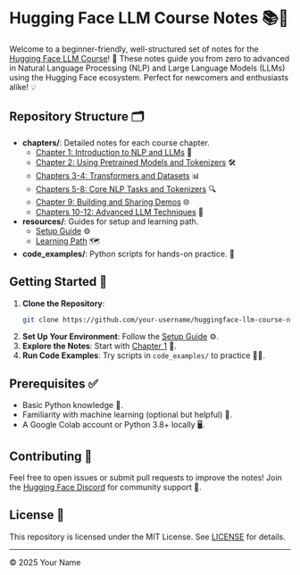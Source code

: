 # Hugging Face LLM Course Notes 📚🚀

Welcome to a beginner-friendly, well-structured set of notes for the [Hugging Face LLM Course](https://huggingface.co/learn/llm-course)! 🎉 These notes guide you from zero to advanced in Natural Language Processing (NLP) and Large Language Models (LLMs) using the Hugging Face ecosystem. Perfect for newcomers and enthusiasts alike! 💡

## Repository Structure 🗂️
- **chapters/**: Detailed notes for each course chapter.
  - [Chapter 1: Introduction to NLP and LLMs](chapters/chapter1.md) 📖
  - [Chapter 2: Using Pretrained Models and Tokenizers](chapters/chapter2.md) 🛠️
  - [Chapters 3-4: Transformers and Datasets](chapters/chapter3_4.md) 📊
  - [Chapters 5-8: Core NLP Tasks and Tokenizers](chapters/chapter5_8.md) 🔍
  - [Chapter 9: Building and Sharing Demos](chapters/chapter9.md) 🌐
  - [Chapters 10-12: Advanced LLM Techniques](chapters/chapter10_12.md) 🚀
- **resources/**: Guides for setup and learning path.
  - [Setup Guide](resources/setup_guide.md) ⚙️
  - [Learning Path](resources/learning_path.md) 🗺️
- **code_examples/**: Python scripts for hands-on practice. 🐍

## Getting Started 🚀
1. **Clone the Repository**:
   ```bash
   git clone https://github.com/your-username/huggingface-llm-course-notes.git
   ```
2. **Set Up Your Environment**: Follow the [Setup Guide](resources/setup_guide.md) ⚙️.
3. **Explore the Notes**: Start with [Chapter 1](chapters/chapter1.md) 📖.
4. **Run Code Examples**: Try scripts in `code_examples/` to practice 🧑‍💻.

## Prerequisites ✅
- Basic Python knowledge 🐍.
- Familiarity with machine learning (optional but helpful) 🤖.
- A Google Colab account or Python 3.8+ locally 🖥️.

## Contributing 🤝
Feel free to open issues or submit pull requests to improve the notes! Join the [Hugging Face Discord](https://huggingface.co/join-discord) for community support 💬.

## License 📜
This repository is licensed under the MIT License. See [LICENSE](LICENSE) for details.

---

© 2025 Your Name
